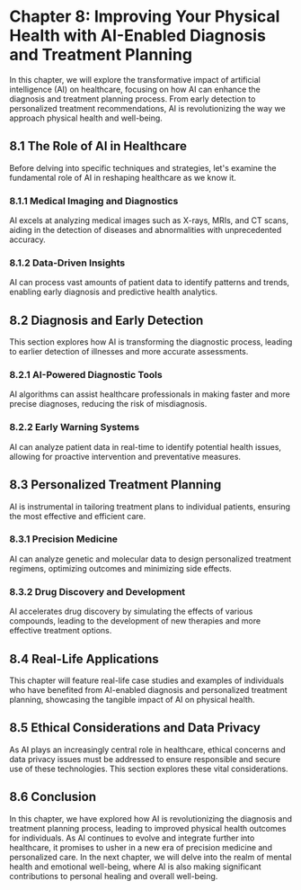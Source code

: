 Chapter 8: **Improving Your Physical Health with AI-Enabled Diagnosis and Treatment Planning**
==============================================================================================

In this chapter, we will explore the transformative impact of artificial intelligence (AI) on healthcare, focusing on how AI can enhance the diagnosis and treatment planning process. From early detection to personalized treatment recommendations, AI is revolutionizing the way we approach physical health and well-being.

8.1 **The Role of AI in Healthcare**
------------------------------------

Before delving into specific techniques and strategies, let's examine the fundamental role of AI in reshaping healthcare as we know it.

### 8.1.1 **Medical Imaging and Diagnostics**

AI excels at analyzing medical images such as X-rays, MRIs, and CT scans, aiding in the detection of diseases and abnormalities with unprecedented accuracy.

### 8.1.2 **Data-Driven Insights**

AI can process vast amounts of patient data to identify patterns and trends, enabling early diagnosis and predictive health analytics.

8.2 **Diagnosis and Early Detection**
-------------------------------------

This section explores how AI is transforming the diagnostic process, leading to earlier detection of illnesses and more accurate assessments.

### 8.2.1 **AI-Powered Diagnostic Tools**

AI algorithms can assist healthcare professionals in making faster and more precise diagnoses, reducing the risk of misdiagnosis.

### 8.2.2 **Early Warning Systems**

AI can analyze patient data in real-time to identify potential health issues, allowing for proactive intervention and preventative measures.

8.3 **Personalized Treatment Planning**
---------------------------------------

AI is instrumental in tailoring treatment plans to individual patients, ensuring the most effective and efficient care.

### 8.3.1 **Precision Medicine**

AI can analyze genetic and molecular data to design personalized treatment regimens, optimizing outcomes and minimizing side effects.

### 8.3.2 **Drug Discovery and Development**

AI accelerates drug discovery by simulating the effects of various compounds, leading to the development of new therapies and more effective treatment options.

8.4 **Real-Life Applications**
------------------------------

This chapter will feature real-life case studies and examples of individuals who have benefited from AI-enabled diagnosis and personalized treatment planning, showcasing the tangible impact of AI on physical health.

8.5 **Ethical Considerations and Data Privacy**
-----------------------------------------------

As AI plays an increasingly central role in healthcare, ethical concerns and data privacy issues must be addressed to ensure responsible and secure use of these technologies. This section explores these vital considerations.

8.6 **Conclusion**
------------------

In this chapter, we have explored how AI is revolutionizing the diagnosis and treatment planning process, leading to improved physical health outcomes for individuals. As AI continues to evolve and integrate further into healthcare, it promises to usher in a new era of precision medicine and personalized care. In the next chapter, we will delve into the realm of mental health and emotional well-being, where AI is also making significant contributions to personal healing and overall well-being.
